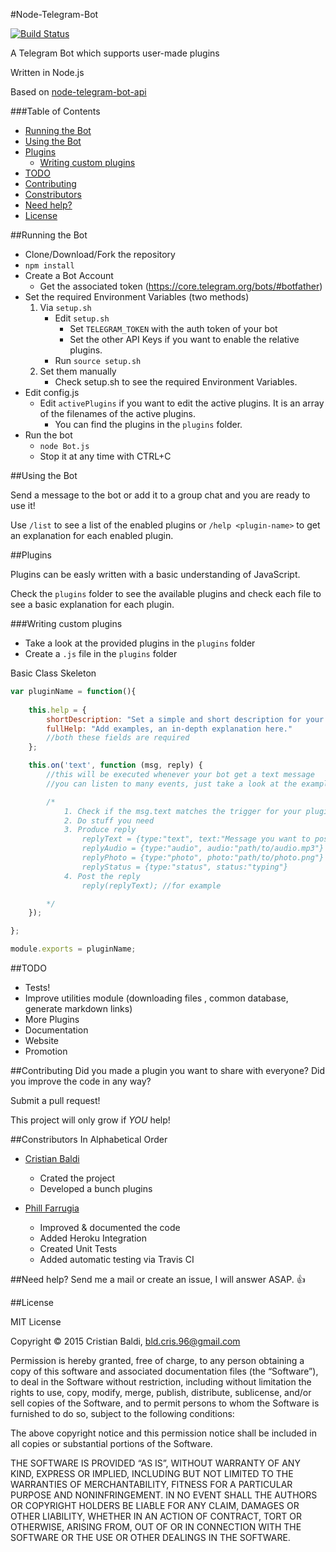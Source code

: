 #Node-Telegram-Bot 

[![Build Status](https://travis-ci.org/crisbal/Node-Telegram-Bot.svg)](https://travis-ci.org/crisbal/Node-Telegram-Bot)

A Telegram Bot which supports user-made plugins

Written in Node.js

Based on [node-telegram-bot-api](https://github.com/yagop/node-telegram-bot-api) 

<!-- START doctoc generated TOC please keep comment here to allow auto update -->
<!-- DON'T EDIT THIS SECTION, INSTEAD RE-RUN doctoc TO UPDATE -->
###Table of Contents

- [Running the Bot](#running-the-bot)
- [Using the Bot](#using-the-bot)
- [Plugins](#plugins)
  - [Writing custom plugins](#writing-custom-plugins)
- [TODO](#todo)
- [Contributing](#contributing)
- [Constributors](#constributors)
- [Need help?](#need-help)
- [License](#license)

<!-- END doctoc generated TOC please keep comment here to allow auto update -->

##Running the Bot

* Clone/Download/Fork the repository
* ```npm install```
* Create a Bot Account 
    * Get the associated token (https://core.telegram.org/bots/#botfather)
* Set the required Environment Variables (two methods)
    1. Via ```setup.sh```
        * Edit ```setup.sh```
            * Set ```TELEGRAM_TOKEN``` with the auth token of your bot
            * Set the other API Keys if you want to enable the relative plugins.
        * Run ```source setup.sh```
    2. Set them manually
        * Check setup.sh to see the required Environment Variables.
* Edit config.js
    * Edit ```activePlugins``` if you want to edit the active plugins. It is an array of the filenames of the active plugins. 
        * You can find the plugins in the ```plugins``` folder.
* Run the bot
    * ```node Bot.js``` 
    * Stop it at any time with CTRL+C

##Using the Bot

Send a message to the bot or add it to a group chat and you are ready to use it!

Use ```/list``` to see a list of the enabled plugins or ```/help <plugin-name>``` to get an explanation for each enabled plugin.

##Plugins

Plugins can be easly written with a basic understanding of JavaScript.

Check the ```plugins``` folder to see the available plugins and check each file to see a basic explanation for each plugin.

###Writing custom plugins

* Take a look at the provided plugins in the ```plugins``` folder
* Create a ```.js``` file in the ```plugins``` folder

Basic Class Skeleton
``` javascript
var pluginName = function(){
    
    this.help = {
        shortDescription: "Set a simple and short description for your plugin here.",
        fullHelp: "Add examples, an in-depth explanation here."
        //both these fields are required
    };

    this.on('text', function (msg, reply) {
        //this will be executed whenever your bot get a text message
        //you can listen to many events, just take a look at the example plugins.

        /*
            1. Check if the msg.text matches the trigger for your plugin
            2. Do stuff you need
            3. Produce reply 
                replyText = {type:"text", text:"Message you want to post"}
                replyAudio = {type:"audio", audio:"path/to/audio.mp3"}
                replyPhoto = {type:"photo", photo:"path/to/photo.png"}
                replyStatus = {type:"status", status:"typing"}
            4. Post the reply
                reply(replyText); //for example

        */
    });

};

module.exports = pluginName;
```
##TODO
* Tests!
* Improve utilities module (downloading files , common database, generate markdown links)
* More Plugins
* Documentation
* Website
* Promotion


##Contributing
Did you made a plugin you want to share with everyone? Did you improve the code in any way?

Submit a pull request! 

This project will only grow if *YOU* help!

##Constributors
In Alphabetical Order

* [Cristian Baldi](https://github.com/crisbal/)
    * Crated the project
    * Developed a bunch plugins
    
* [Phill Farrugia](https://github.com/phillfarrugia/)
    * Improved & documented the code
    * Added Heroku Integration
    * Created Unit Tests
    * Added automatic testing via Travis CI 
    
##Need help?
Send me a mail or create an issue, I will answer ASAP. :+1:


##License

MIT License

Copyright © 2015 Cristian Baldi, bld.cris.96@gmail.com

Permission is hereby granted, free of charge, to any person obtaining a copy of this software and associated documentation files (the “Software”), to deal in the Software without restriction, including without limitation the rights to use, copy, modify, merge, publish, distribute, sublicense, and/or sell copies of the Software, and to permit persons to whom the Software is furnished to do so, subject to the following conditions:

The above copyright notice and this permission notice shall be included in all copies or substantial portions of the Software.

THE SOFTWARE IS PROVIDED “AS IS”, WITHOUT WARRANTY OF ANY KIND, EXPRESS OR IMPLIED, INCLUDING BUT NOT LIMITED TO THE WARRANTIES OF MERCHANTABILITY, FITNESS FOR A PARTICULAR PURPOSE AND NONINFRINGEMENT. IN NO EVENT SHALL THE AUTHORS OR COPYRIGHT HOLDERS BE LIABLE FOR ANY CLAIM, DAMAGES OR OTHER LIABILITY, WHETHER IN AN ACTION OF CONTRACT, TORT OR OTHERWISE, ARISING FROM, OUT OF OR IN CONNECTION WITH THE SOFTWARE OR THE USE OR OTHER DEALINGS IN THE SOFTWARE.
